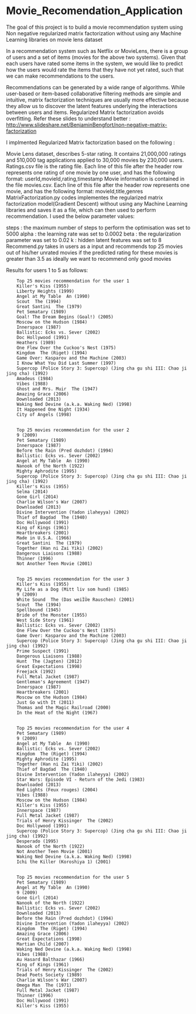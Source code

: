 # Movie_Recomendation_Application

The goal of this project is to build a movie recommendation system using Non negative regularized matrix factorization without using any Machine Learning libraries on movie lens dataset

In a recommendation system such as Netflix or MovieLens, there is a group of users and a set of items (movies for the above two systems). Given that each users have rated some items in the system, we would like to predict how the users would rate the items that they have not yet rated, such that we can make recommendations to the users.

Recommendations can be generated by a wide range of algorithms. While user-based or item-based collaborative filtering methods are simple and intuitive, matrix factorization techniques are usually more effective because they allow us to discover the latent features underlying the interactions between users and items. Regularized Matrix factorization avoids overfitting. Refer these slides to understand better : http://www.slideshare.net/BenjaminBengfort/non-negative-matrix-factorization

I implmented Regularized Matrix factorization based on the following :

Movie Lens dataset, describes 5-star rating. It contains 21,000,000 ratings and 510,000 tag applications applied to 30,000 movies by 230,000 users.
Ratings.csv file is the rating file. Each line of this file after the header row represents one rating of one movie by one user, and has the following format: userId,movieId,rating,timestamp
Movie information is contained in the file movies.csv. Each line of this file after the header row represents one movie, and has the following format: movieId,title,genres
MatrixFactorization.py codes implementes the regularized matrix factorization model(Gradient Descent) without using any Machine Learning libraries and saves it as a file, which can then used to perform recommendation. I used the below parameter values:

steps : the maximum number of steps to perform the optimisation was set to 5000
alpha : the learning rate was set to 0.0002
beta : the regularization parameter was set to 0.02
k : hidden latent features was set to 8
Recommend.py takes in users as a input and recommends top 25 movies out of his/her unrated movies if the predicted rating for these movies is greater than 3.5 as ideally we want to recommend only good movies

Results for users 1 to 5 as follows:

        Top 25 movies recommendation for the user 1
        Killer's Kiss (1955) 
        Liberty Heights (1999) 
        Angel at My Table  An (1990) 
        Scout  The (1994) 
        Great Santini  The (1979) 
        Pet Sematary (1989) 
        Goal! The Dream Begins (Goal!) (2005) 
        Moscow on the Hudson (1984) 
        Innerspace (1987) 
        Ballistic: Ecks vs. Sever (2002) 
        Doc Hollywood (1991) 
        Heathers (1989) 
        One Flew Over the Cuckoo's Nest (1975) 
        Kingdom  The (Riget) (1994) 
        Game Over: Kasparov and the Machine (2003) 
        I Know What You Did Last Summer (1997) 
        Supercop (Police Story 3: Supercop) (Jing cha gu shi III: Chao ji jing cha) (1992) 
        Amadeus (1984) 
        Vibes (1988) 
        Ghost and Mrs. Muir  The (1947) 
        Amazing Grace (2006) 
        Downloaded (2013) 
        Waking Ned Devine (a.k.a. Waking Ned) (1998) 
        It Happened One Night (1934) 
        City of Angels (1998) 


        Top 25 movies recommendation for the user 2
        9 (2009) 
        Pet Sematary (1989) 
        Innerspace (1987) 
        Before the Rain (Pred dozhdot) (1994) 
        Ballistic: Ecks vs. Sever (2002) 
        Angel at My Table  An (1990) 
        Nanook of the North (1922) 
        Mighty Aphrodite (1995) 
        Supercop (Police Story 3: Supercop) (Jing cha gu shi III: Chao ji jing cha) (1992) 
        Killer's Kiss (1955) 
        Selma (2014) 
        Gone Girl (2014) 
        Charlie Wilson's War (2007) 
        Downloaded (2013) 
        Divine Intervention (Yadon ilaheyya) (2002) 
        Thief of Bagdad  The (1940) 
        Doc Hollywood (1991) 
        King of Kings (1961) 
        Heartbreakers (2001) 
        Made in U.S.A. (1966) 
        Great Santini  The (1979) 
        Together (Han ni Zai Yiki) (2002) 
        Dangerous Liaisons (1988) 
        Thinner (1996) 
        Not Another Teen Movie (2001) 


        Top 25 movies recommendation for the user 3
        Killer's Kiss (1955) 
        My Life as a Dog (Mitt liv som hund) (1985) 
        9 (2009) 
        White Sound  The (Das weiÌÙe Rauschen) (2001) 
        Scout  The (1994) 
        Spellbound (1945) 
        Bride of the Monster (1955) 
        West Side Story (1961) 
        Ballistic: Ecks vs. Sever (2002) 
        One Flew Over the Cuckoo's Nest (1975) 
        Game Over: Kasparov and the Machine (2003) 
        Supercop (Police Story 3: Supercop) (Jing cha gu shi III: Chao ji jing cha) (1992) 
        Prime Suspect (1991) 
        Dangerous Liaisons (1988) 
        Hunt  The (Jagten) (2012) 
        Great Expectations (1998) 
        Freejack (1992) 
        Full Metal Jacket (1987) 
        Gentleman's Agreement (1947) 
        Innerspace (1987) 
        Heartbreakers (2001) 
        Moscow on the Hudson (1984) 
        Just Go with It (2011) 
        Thomas and the Magic Railroad (2000) 
        In the Heat of the Night (1967) 


        Top 25 movies recommendation for the user 4
        Pet Sematary (1989) 
        9 (2009) 
        Angel at My Table  An (1990) 
        Ballistic: Ecks vs. Sever (2002) 
        Kingdom  The (Riget) (1994) 
        Mighty Aphrodite (1995) 
        Together (Han ni Zai Yiki) (2002) 
        Thief of Bagdad  The (1940) 
        Divine Intervention (Yadon ilaheyya) (2002) 
        Star Wars: Episode VI - Return of the Jedi (1983) 
        Downloaded (2013) 
        Red Lights (Feux rouges) (2004) 
        Vibes (1988) 
        Moscow on the Hudson (1984) 
        Killer's Kiss (1955) 
        Innerspace (1987) 
        Full Metal Jacket (1987) 
        Trials of Henry Kissinger  The (2002) 
        Doc Hollywood (1991) 
        Supercop (Police Story 3: Supercop) (Jing cha gu shi III: Chao ji jing cha) (1992) 
        Desperado (1995) 
        Nanook of the North (1922) 
        Not Another Teen Movie (2001) 
        Waking Ned Devine (a.k.a. Waking Ned) (1998) 
        Ichi the Killer (Koroshiya 1) (2001) 


        Top 25 movies recommendation for the user 5
        Pet Sematary (1989) 
        Angel at My Table  An (1990) 
        9 (2009) 
        Gone Girl (2014) 
        Nanook of the North (1922) 
        Ballistic: Ecks vs. Sever (2002) 
        Downloaded (2013) 
        Before the Rain (Pred dozhdot) (1994) 
        Divine Intervention (Yadon ilaheyya) (2002) 
        Kingdom  The (Riget) (1994) 
        Amazing Grace (2006) 
        Great Expectations (1998) 
        Martian Child (2007) 
        Waking Ned Devine (a.k.a. Waking Ned) (1998) 
        Vibes (1988) 
        Au Hasard Balthazar (1966) 
        King of Kings (1961) 
        Trials of Henry Kissinger  The (2002) 
        Dead Poets Society (1989) 
        Charlie Wilson's War (2007) 
        Omega Man  The (1971) 
        Full Metal Jacket (1987) 
        Thinner (1996) 
        Doc Hollywood (1991) 
        Killer's Kiss (1955)
